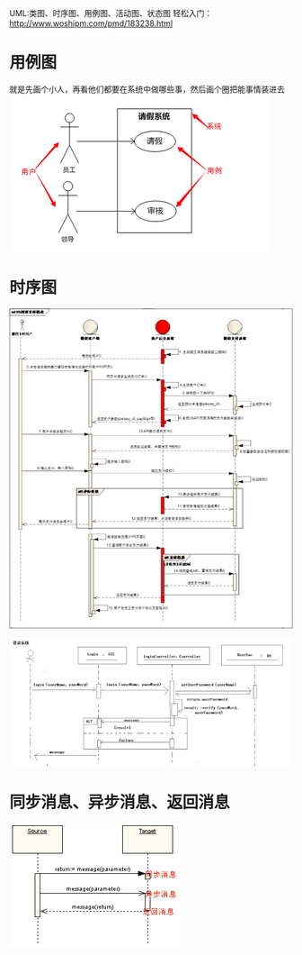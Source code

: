 UML:类图、时序图、用例图、活动图、状态图
轻松入门：http://www.woshipm.com/pmd/183238.html

# 用例图
就是先画个小人，再看他们都要在系统中做哪些事，然后画个圈把能事情装进去
![](/assets/yongli.png)

# 时序图
![](/assets/v2-1319a76707fb632dc5188885fb81892f_hd.jpg)

![](/assets/v2-1836b67bd117d0709c91ca100a084866_hd.jpg)
# 同步消息、异步消息、返回消息
![](/assets/1480579-7c554f557162d618.png)
